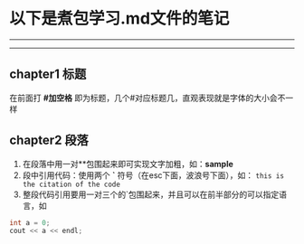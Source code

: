 # 以下是煮包学习.md文件的笔记
***
***
## chapter1 标题
在前面打 **#加空格** 即为标题，几个#对应标题几，直观表现就是字体的大小会不一样
## chapter2 段落
1. 在段落中用一对**包围起来即可实现文字加粗，如：**sample**
2. 段中引用代码：使用两个 **\`** 符号（在esc下面，波浪号下面），如：  `this is the citation of the code`
3. 整段代码引用要用一对三个的\`包围起来，并且可以在前半部分的可以指定语言，如
```c++
int a = 0;
cout << a << endl;
```
